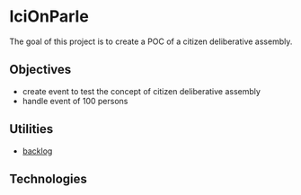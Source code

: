 # IciOnParle

The goal of this project is to create a POC of a citizen deliberative assembly.

## Objectives

- create event to test the concept of citizen deliberative assembly
- handle event of 100 persons

## Utilities

- [backlog](https://docs.google.com/spreadsheets/d/1T94v6RqeAq-eUHyvp37mLBgBNzDPI5fR10QI764wWbI/edit?usp=sharing)

## Technologies
